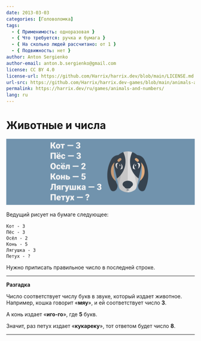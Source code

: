 ```yaml
---
date: 2013-03-03
categories: [Головоломка]
tags:
  - { Применимость: одноразовая }
  - { Что требуется: ручка и бумага }
  - { На сколько людей рассчитано: от 1 }
  - { Подвижность: нет }
author: Anton Sergienko
author-email: anton.b.sergienko@gmail.com
license: CC BY 4.0
license-url: https://github.com/Harrix/harrix.dev/blob/main/LICENSE.md
url-src: https://github.com/Harrix/harrix.dev-games/blob/main/animals-and-numbers/animals-and-numbers.md
permalink: https://harrix.dev/ru/games/animals-and-numbers/
lang: ru
---
```


# Животные и числа

![Featured image](featured-image.svg)

Ведущий рисует на бумаге следующее:

```text
Кот - 3
Пёс - 3
Осёл - 2
Конь - 5
Лягушка - 3
Петух - ?
```

Нужно приписать правильное число в последней строке.

---

**Разгадка** <!-- !details -->

Число соответствует числу букв в звуке, который издает животное. Например, кошка говорит «**мяу**», и ей соответствует число **3**.

А конь издает «**иго-го**», где **5** букв.

Значит, раз петух издает «**кукареку**», тот ответом будет число **8**.

---

